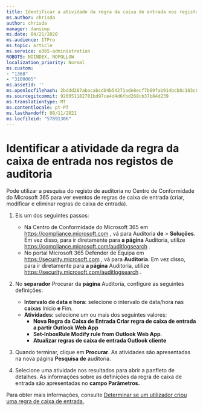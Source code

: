 ```yaml
---
title: Identificar a atividade da regra da caixa de entrada nos registos de auditoria
ms.author: chrisda
author: chrisda
manager: dansimp
ms.date: 04/21/2020
ms.audience: ITPro
ms.topic: article
ms.service: o365-administration
ROBOTS: NOINDEX, NOFOLLOW
localization_priority: Normal
ms.custom:
- "1368"
- "3100005"
ms.assetid: ''
ms.openlocfilehash: 2bddd267abacabcd04b54271ade8ecf7b69fab914bcb8c103c806c31a388d2f5
ms.sourcegitcommit: 920051182781bd97ce4d4d6fbd268cb37b84d239
ms.translationtype: MT
ms.contentlocale: pt-PT
ms.lasthandoff: 08/11/2021
ms.locfileid: "57891306"
---
```

# <a name="identify-inbox-rule-activity-in-audit-logs"></a>Identificar a atividade da regra da caixa de entrada nos registos de auditoria

Pode utilizar a pesquisa do registo de auditoria no Centro de Conformidade do Microsoft 365 para ver eventos de regras de caixa de entrada (criar, modificar e eliminar regras de caixa de entrada).

1. Eis um dos seguintes passos:
   - Na Centro de Conformidade do Microsoft 365 em <https://compliance.microsoft.com> , vá para Auditoria **de** \> **Soluções**. Em vez disso, para ir diretamente para **a página** Auditoria, utilize <https://compliance.microsoft.com/auditlogsearch> .
   - No portal Microsoft 365 Defender de Equipa em <https://security.microsoft.com> , vá para **Auditoria**. Em vez disso, para ir diretamente para **a página** Auditoria, utilize <https://security.microsoft.com/auditlogsearch> .

2. No **separador** Procurar da **página** Auditoria, configure as seguintes definições:
   - **Intervalo de data e hora:** selecione o intervalo de data/hora nas **caixas** Início **e** Fim.
   - **Atividades:** selecione um ou mais dos seguintes valores:
     - **Nova Regra da Caixa de Entrada Criar regra de caixa de entrada a partir Outlook Web App**
     - **Set-InboxRule Modify rule from Outlook Web App**.
     - **Atualizar regras de caixa de entrada Outlook cliente**

3. Quando terminar, clique em **Procurar**. As atividades são apresentadas na nova página **Pesquisa de** auditoria.

4. Selecione uma atividade nos resultados para abrir a panfleto de detalhes. As informações sobre as definições da regra de caixa de entrada são apresentadas no **campo Parâmetros.**

Para obter mais informações, consulte [Determinar se um utilizador criou uma regra de caixa de entrada.](https://docs.microsoft.com/microsoft-365/compliance/auditing-troubleshooting-scenarios#determine-if-a-user-created-an-inbox-rule)
